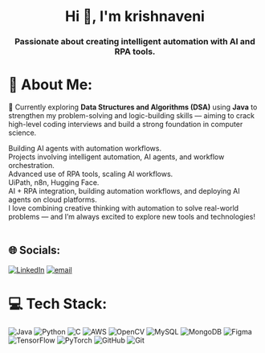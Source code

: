 <h1 align="center">Hi 👋, I'm krishnaveni</h1>
<h3 align="center">Passionate about creating intelligent automation with AI and RPA tools.</h3>

# 💫 About Me:
🌱 Currently exploring **Data Structures and Algorithms (DSA)** using **Java** to strengthen my problem-solving and logic-building skills — aiming to crack high-level coding interviews and build a strong foundation in computer science.

Building AI agents with automation workflows.<br>
Projects involving intelligent automation, AI agents, and workflow orchestration.<br>
Advanced use of RPA tools, scaling AI workflows.<br>
UiPath, n8n, Hugging Face.<br>
AI + RPA integration, building automation workflows, and deploying AI agents on cloud platforms.<br>
I love combining creative thinking with automation to solve real-world problems — and I’m always excited to explore new tools and technologies!<br><br>




## 🌐 Socials:
[![LinkedIn](https://img.shields.io/badge/LinkedIn-%230077B5.svg?logo=linkedin&logoColor=white)](https://www.linkedin.com/in/krishnaveni-kondapalli-a23ab2264/) [![email](https://img.shields.io/badge/Email-D14836?logo=gmail&logoColor=white)](mailto:krishnavenikondapalli01@gmail.com) 

# 💻 Tech Stack:
![Java](https://img.shields.io/badge/java-%23ED8B00.svg?style=for-the-badge&logo=openjdk&logoColor=white) ![Python](https://img.shields.io/badge/python-3670A0?style=for-the-badge&logo=python&logoColor=ffdd54) ![C](https://img.shields.io/badge/c-%2300599C.svg?style=for-the-badge&logo=c&logoColor=white) ![AWS](https://img.shields.io/badge/AWS-%23FF9900.svg?style=for-the-badge&logo=amazon-aws&logoColor=white) ![OpenCV](https://img.shields.io/badge/opencv-%23white.svg?style=for-the-badge&logo=opencv&logoColor=white) ![MySQL](https://img.shields.io/badge/mysql-4479A1.svg?style=for-the-badge&logo=mysql&logoColor=white) ![MongoDB](https://img.shields.io/badge/MongoDB-%234ea94b.svg?style=for-the-badge&logo=mongodb&logoColor=white) ![Figma](https://img.shields.io/badge/figma-%23F24E1E.svg?style=for-the-badge&logo=figma&logoColor=white) ![TensorFlow](https://img.shields.io/badge/TensorFlow-%23FF6F00.svg?style=for-the-badge&logo=TensorFlow&logoColor=white) ![PyTorch](https://img.shields.io/badge/PyTorch-%23EE4C2C.svg?style=for-the-badge&logo=PyTorch&logoColor=white) ![GitHub](https://img.shields.io/badge/github-%23121011.svg?style=for-the-badge&logo=github&logoColor=white) ![Git](https://img.shields.io/badge/git-%23F05033.svg?style=for-the-badge&logo=git&logoColor=white)
